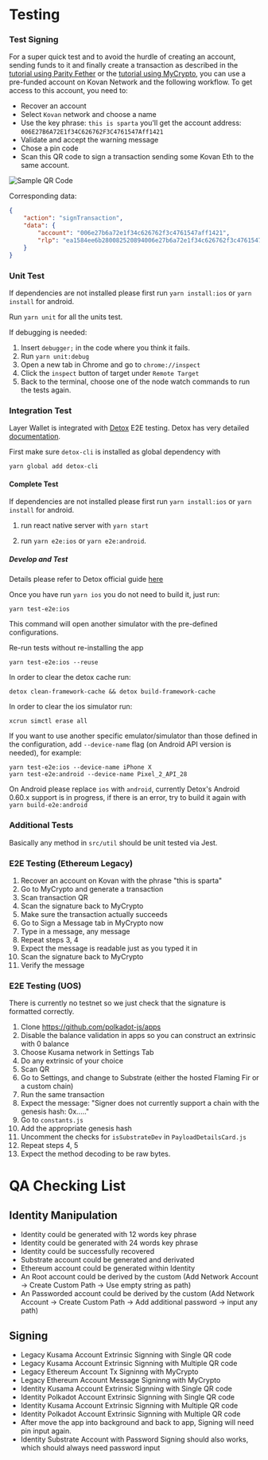 # Testing

### Test Signing

For a super quick test and to avoid the hurdle of creating an account, sending funds to it and finally create a transaction as described in the [tutorial using Parity Fether](https://wiki.parity.io/Parity-Signer-Mobile-App-Fether-tutorial) or the [tutorial using MyCrypto](https://wiki.parity.io/Parity-Signer-Mobile-App-MyCrypto-tutorial), you can use a pre-funded account on Kovan Network and the following workflow. To get access to this account, you need to:

- Recover an account
- Select `Kovan` network and choose a name
- Use the key phrase: `this is sparta` you'll get the account address: `006E27B6A72E1f34C626762F3C4761547Aff1421`
- Validate and accept the warning message
- Chose a pin code
- Scan this QR code to sign a transaction sending some Kovan Eth to the same account.

![Sample QR Code](https://raw.githubusercontent.com/paritytech/parity-signer/master/docs/tx_qr.png)

Corresponding data:

```json
{
    "action": "signTransaction",
    "data": {
        "account": "006e27b6a72e1f34c626762f3c4761547aff1421",
        "rlp": "ea1584ee6b280082520894006e27b6a72e1f34c626762f3c4761547aff1421872386f26fc10000802a8080"
    }
}
```

### Unit Test

If dependencies are not installed please first run `yarn install:ios` or `yarn install` for android.

Run `yarn unit` for all the units test.

If debugging is needed:

1. Insert `debugger;` in the code where you think it fails.
2. Run `yarn unit:debug`
3. Open a new tab in Chrome and go to `chrome://inspect`
4. Click the `inspect` button of target under `Remote Target`
5. Back to the terminal, choose one of the node watch commands to run the tests again.

### Integration Test

Layer Wallet is integrated with [Detox](https://github.com/wix/Detox) E2E testing. Detox has very detailed [documentation](https://github.com/wix/Detox/blob/master/docs/README.md).

First make sure `detox-cli` is installed as global dependency with

```
yarn global add detox-cli
```

#### Complete Test

If dependencies are not installed please first run `yarn install:ios` or `yarn install` for android.

1. run react native server with `yarn start`

2. run `yarn e2e:ios` or `yarn e2e:android`.

##### Develop and Test
Details please refer to Detox official guide [here](https://github.com/wix/Detox/blob/master/docs/Guide.DevelopingWhileWritingTests.md)

Once you have run `yarn ios` you do not need to build it, just run:
```shell
yarn test-e2e:ios
```
This command will open another simulator with the pre-defined configurations.

Re-run tests without re-installing the app
```
yarn test-e2e:ios --reuse
```

In order to clear the detox cache run:
```
detox clean-framework-cache && detox build-framework-cache
```

In order to clear the ios simulator run:
```
xcrun simctl erase all
```

If you want to use another specific emulator/simulator than those defined in the configuration, add `--device-name` flag (on Android API version is needed), for example:
```
yarn test-e2e:ios --device-name iPhone X
yarn test-e2e:android --device-name Pixel_2_API_28
```

On Android please replace `ios` with `android`, currently Detox's Android 0.60.x support is in progress, if there is an error, try to build it again with `yarn build-e2e:android`

### Additional Tests
Basically any method in `src/util` should be unit tested via Jest.

### E2E Testing (Ethereum Legacy)

1. Recover an account on Kovan with the phrase "this is sparta"
2. Go to MyCrypto and generate a transaction
3. Scan transaction QR
4. Scan the signature back to MyCrypto
5. Make sure the transaction actually succeeds
6. Go to Sign a Message tab in MyCrypto now
7. Type in a message, any message
8. Repeat steps 3, 4
9. Expect the message is readable just as you typed it in
10. Scan the signature back to MyCrypto
11. Verify the message

### E2E Testing (UOS)
There is currently no testnet so we just check that the signature is formatted correctly.

1. Clone  https://github.com/polkadot-js/apps
2. Disable the balance validation in apps so you can construct an extrinsic with 0 balance
3. Choose Kusama network in Settings Tab
4. Do any extrinsic of your choice
5. Scan QR
5. Go to Settings, and change to Substrate (either the hosted Flaming Fir or a custom chain)
6. Run the same transaction
7. Expect the message: "Signer does not currently support a chain with the genesis hash: 0x....."
8. Go to `constants.js`
9. Add the appropriate genesis hash
10. Uncomment the checks for `isSubstrateDev` in `PayloadDetailsCard.js`
11. Repeat steps 4, 5
12. Expect the method decoding to be raw bytes.

# QA Checking List

## Identity Manipulation

* Identity could be generated with 12 words key phrase
* Identity could be generated with 24 words key phrase
* Identity could be successfully recovered
* Substrate account could be generated and derivated
* Ethereum account could be generated within Identity
* An Root account could be derived by the custom (Add Network Account -> Create Custom Path -> Use empty string as path)
* An Passworded account could be derived by the custom (Add Network Account -> Create Custom Path -> Add additional password -> input any path)

## Signing
* Legacy Kusama Account Extrinsic Signning with Single QR code
* Legacy Kusama Account Extrinsic Signning with Multiple QR code
* Legacy Ethereum Account Tx Signinng with MyCrypto
* Legacy Ethereum Account Message Signinng with MyCrypto
* Identity Kusama Account Extrinsic Signning with Single QR code
* Identity Polkadot Account Extrinsic Signning with Single QR code
* Identity Kusama Account Extrinsic Signning with Multiple QR code
* Identity Polkadot Account Extrinsic Signning with Multiple QR code
* After move the app into background and back to app, Signing will need pin input again.
* Identity Substrate Account with Password Signing should also works, which should always need password input
